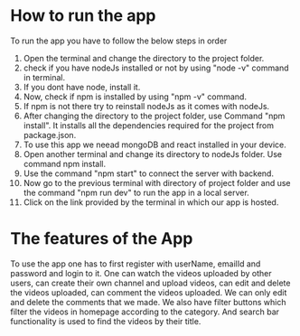 # How to run the app
To run the app you have to follow the below steps in order
1. Open the terminal and change the directory to the project folder.
2. check if you have nodeJs installed or not by using "node -v" command in terminal.
3. If you dont have node, install it.
4. Now, check if npm is installed by using "npm -v" command.
5. If npm is not there try to reinstall nodeJs as it comes with nodeJs.
6. After changing the directory to the project folder, use Command "npm install". It installs all the dependencies required for the project from package.json.
7. To use this app we neead mongoDB and react installed in your device.
8. Open another terminal and change its directory to nodeJs folder. Use command npm install.
9. Use the command "npm start" to connect the server with backend.
10. Now go to the previous terminal with directory of project folder and use the command "npm run dev" to run the app in a local server.
11. Click on the link provided by the terminal in which our app is hosted.

# The features of the App

To use the app one has to first register with userName, emailId and password and login to it.
One can watch the videos uploaded by other users, can create their own channel and upload videos, can edit and delete the videos uploaded, can comment the videos uploaded.
We can only edit and delete the comments that we made.
We also have filter buttons which filter the videos in homepage according to the category.
And search bar functionality is used to find the videos by their title.